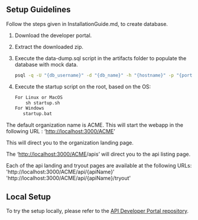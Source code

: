 Setup Guidelines
--------------
Follow the steps given in InstallationGuide.md, to create database.

1.  Download the developer portal.
    
2.  Extract the downloaded zip.

3.  Execute the data-dump.sql script in the artifacts folder to populate the database with mock data.
    ```bash
    psql -q -U "{db_username}" -d "{db_name}" -h "{hostname}" -p "{port}" -f "{path to data-dump.sql}"
    ```
    
4.  Execute the startup script on the root, based on the OS:
    
    ```bash
    For Linux or MacOS
        sh startup.sh
    For Windows
       startup.bat 
    ```
The default organization name is ACME.
This will start the webapp in the following URL : ‘[http://localhost:3000/ACME](http://localhost:3000/{orgName})’

This will direct you to the organization landing page.

The ‘[http://localhost:3000/ACME](http://localhost:3000/{orgName})/apis’ will direct you to the api listing page.

Each of the api landing and tryout pages are available at the following URLs:
  'http://localhost:3000/ACME/api/{apiName}'
  'http://localhost:3000/ACME/api/{apiName}/tryout'

Local Setup
--------------

To try the setup locally, please refer to the [API Developer Portal repository](https://github.com/wso2/api-developer-portal).